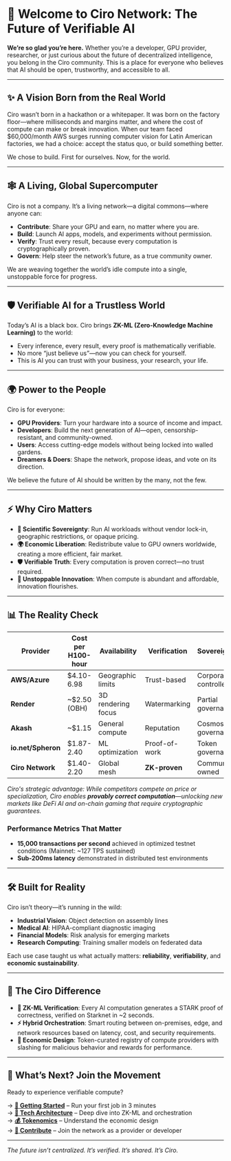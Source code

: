 # 🌌 Welcome to Ciro Network: The Future of Verifiable AI

**We’re so glad you’re here.** Whether you’re a developer, GPU provider, researcher, or just curious about the future of decentralized intelligence, you belong in the Ciro community. This is a place for everyone who believes that AI should be open, trustworthy, and accessible to all.

---

## ✨ A Vision Born from the Real World

Ciro wasn’t born in a hackathon or a whitepaper. It was born on the factory floor—where milliseconds and margins matter, and where the cost of compute can make or break innovation. When our team faced $60,000/month AWS surges running computer vision for Latin American factories, we had a choice: accept the status quo, or build something better.

We chose to build. First for ourselves. Now, for the world.

---

## 🕸️ A Living, Global Supercomputer

Ciro is not a company. It’s a living network—a digital commons—where anyone can:
- **Contribute**: Share your GPU and earn, no matter where you are.
- **Build**: Launch AI apps, models, and experiments without permission.
- **Verify**: Trust every result, because every computation is cryptographically proven.
- **Govern**: Help steer the network’s future, as a true community owner.

We are weaving together the world’s idle compute into a single, unstoppable force for progress.

---

## 🛡️ Verifiable AI for a Trustless World

Today’s AI is a black box. Ciro brings **ZK-ML (Zero-Knowledge Machine Learning)** to the world:
- Every inference, every result, every proof is mathematically verifiable.
- No more “just believe us”—now you can check for yourself.
- This is AI you can trust with your business, your research, your life.

---

## 🌍 Power to the People

Ciro is for everyone:
- **GPU Providers**: Turn your hardware into a source of income and impact.
- **Developers**: Build the next generation of AI—open, censorship-resistant, and community-owned.
- **Users**: Access cutting-edge models without being locked into walled gardens.
- **Dreamers & Doers**: Shape the network, propose ideas, and vote on its direction.

We believe the future of AI should be written by the many, not the few.

---

## ⚡ Why Ciro Matters

- **🔬 Scientific Sovereignty**: Run AI workloads without vendor lock-in, geographic restrictions, or opaque pricing.
- **🌍 Economic Liberation**: Redistribute value to GPU owners worldwide, creating a more efficient, fair market.
- **🛡️ Verifiable Truth**: Every computation is proven correct—no trust required.
- **🚀 Unstoppable Innovation**: When compute is abundant and affordable, innovation flourishes.

---

## 📊 The Reality Check

| Provider           | Cost per H100-hour   | Availability         | Verification      | Sovereignty         |
|--------------------|---------------------|---------------------|-------------------|---------------------|
| **AWS/Azure**      | $4.10-6.98          | Geographic limits    | Trust-based       | Corporate controlled|
| **Render**         | ~$2.50 (OBH)        | 3D rendering focus   | Watermarking      | Partial governance  |
| **Akash**          | ~$1.15              | General compute      | Reputation        | Cosmos governance   |
| **io.net/Spheron** | $1.87-2.40          | ML optimization      | Proof-of-work     | Token governance    |
| **Ciro Network**   | $1.40-2.20          | Global mesh          | **ZK-proven**     | Community owned     |

*Ciro's strategic advantage: While competitors compete on price or specialization, Ciro enables **provably correct computation**—unlocking new markets like DeFi AI and on-chain gaming that require cryptographic guarantees.*

### **Performance Metrics That Matter**
- **15,000 transactions per second** achieved in optimized testnet conditions (Mainnet: ~127 TPS sustained)
- **Sub-200ms latency** demonstrated in distributed test environments

---

## 🛠️ Built for Reality

Ciro isn’t theory—it’s running in the wild:
- **Industrial Vision**: Object detection on assembly lines
- **Medical AI**: HIPAA-compliant diagnostic imaging
- **Financial Models**: Risk analysis for emerging markets
- **Research Computing**: Training smaller models on federated data

Each use case taught us what actually matters: **reliability**, **verifiability**, and **economic sustainability**.

---

## 🎯 The Ciro Difference

- **🧠 ZK-ML Verification**: Every AI computation generates a STARK proof of correctness, verified on Starknet in ~2 seconds.
- **⚡ Hybrid Orchestration**: Smart routing between on-premises, edge, and network resources based on latency, cost, and security requirements.
- **💎 Economic Design**: Token-curated registry of compute providers with slashing for malicious behavior and rewards for performance.

---

## 🚀 What’s Next? Join the Movement

Ready to experience verifiable compute?

→ **[🚀 Getting Started](./getting-started/README.md)** – Run your first job in 3 minutes  
→ **[🔧 Tech Architecture](./tech/README.md)** – Deep dive into ZK-ML and orchestration  
→ **[💰 Tokenomics](./tokenomics/README.md)** – Understand the economic design  
→ **[🤝 Contribute](./contribute/README.md)** – Join the network as a provider or developer

---

*The future isn’t centralized. It’s verified. It’s shared. It’s Ciro.* 